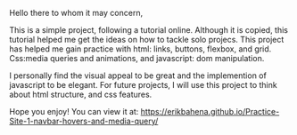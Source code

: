 Hello there to whom it may concern,

This is a simple project, following a tutorial online. Although it is copied, this tutorial helped me
get the ideas on how to tackle solo projecs.
This project has helped me gain practice with html: links, buttons, flexbox, and grid.
Css:media queries and animations, and javascript: dom manipulation.

I personally find the visual appeal to be great and the implemention of javascript to be elegant.
For future projects, I will use this project to think about html structure, and css features.

Hope you enjoy! You can view it at: https://erikbahena.github.io/Practice-Site-1-navbar-hovers-and-media-query/
